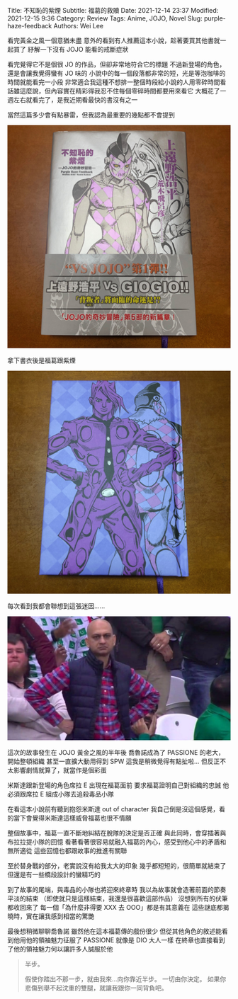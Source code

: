 Title: 不知恥的紫煙
Subtitle: 福葛的救贖
Date: 2021-12-14 23:37
Modified: 2021-12-15 9:36
Category: Review
Tags: Anime, JOJO, Novel
Slug: purple-haze-feedback
Authors: Wei Lee

看完黃金之風一個意猶未盡
意外的看到有人推薦這本小說，趁著要買其他書就一起買了
紓解一下沒有 JOJO 能看的戒斷症狀

<!--more-->

看完覺得它不是個很 JO 的作品，但卻非常地符合它的標題
不過新登場的角色，還是會讓我覺得蠻有 JO 味的
小說中的每一個段落都非常的短，光是等泡咖啡的時間就能看完一小段
非常適合我這種不想排一整個時段給小說的人用零碎時間看
話雖這麼說，但內容實在精彩得我忍不住每個零碎時間都要用來看它
大概花了一週左右就看完了，是我近期看最快的書沒有之一

當然這篇多少會有點暴雷，但我認為最重要的幾點都不會提到

![purple-haze-feedback](/images/post-images/2021-purple-haze-feedback/purple-haze-feedback.jpeg)

拿下書衣後是福葛跟紫煙

![purple-haze-feedback-2](/images/post-images/2021-purple-haze-feedback/purple-haze-feedback-2.jpeg)

每次看到我都會聯想到這張迷因......

![meme](/images/post-images/2021-purple-haze-feedback/meme.jpg)

這次的故事發生在 JOJO 黃金之風的半年後
喬魯諾成為了 PASSIONE 的老大，開始整頓組織
甚至一直擴大動用得到 SPW
這我是稍微覺得有點扯啦...
但反正不太影響劇情就算了，就當作是個彩蛋

米斯達跟新登場的角色席拉 E 出現在福葛面前
要求福葛證明自己對組織的忠誠
他必須跟席拉 E 組成小隊去追殺毒品小隊

在看這本小說前有聽到抱怨米斯達 out of character
我自己倒是沒這個感覺，看的當下會覺得米斯達這樣威脅福葛也很不情願


整個故事中，福葛一直不斷地糾結在脫隊的決定是否正確
與此同時，會穿插著與布拉拉提小隊的回憶
看著看著很容易就融入福葛的內心，感受到他心中的矛盾和無所適從
這些回憶也都跟故事的推進有關聯

至於替身戰的部分，老實說沒有給我太大的印象
幾乎都短短的，很簡單就結束了
但還是有一些橋段設計的蠻精巧的

到了故事的尾端，與毒品的小隊也將迎來終章時
我以為故事就會造著前面的節奏平淡的結束
（即使就只是這樣結束，我還是很喜歡這部作品）
沒想到所有的伏筆都收回來了
每一個「為什麼非得要 XXX 去 OOO」都是有其意義在
這些謎底都揭曉時，實在讓我感到相當的驚艷

最後想稍微聊聊喬魯諾
雖然他在這本福葛傳的戲份很少
但從其他角色的敘述能看到他用他的領袖魅力征服了 PASSIONE
就像是 DIO 大人一樣
在終章也直接看到了他的領袖魅力何以讓許多人誠服於他

> 半步。
>
> 假使你踏出不那一步，就由我來...向你靠近半步。
> 一切由你決定。
> 如果你悲傷到舉不起沈重的雙腿，就讓我跟你一同背負吧。
